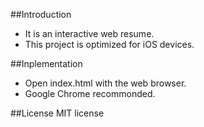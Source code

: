 ##Introduction
- It is an interactive web resume.
- This project is optimized for iOS devices.

##Inplementation
- Open index.html with the web browser.
- Google Chrome recommonded.

##License
MIT license